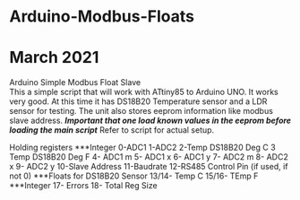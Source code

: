 # Arduino-Modbus-Floats
# March 2021 
Arduino Simple Modbus Float Slave </br> 
This a simple script that will work with ATtiny85 to Arduino UNO.
It works very good.
At this time it has DS18B20 Temperature sensor and a LDR sensor for testing.
The unit also stores eeprom information like modbus slave address.
***Important that one load known values in the eeprom before loading the main script***
Refer to  script for actual setup.

Holding registers
***Integer
0-ADC1
1-ADC2
2-Temp DS18B20 Deg C
3 Temp DS18B20 Deg F
4- ADC1 m
5- ADC1 x
6- ADC1 y
7- ADC2 m
8- ADC2 x
9- ADC2 y
10-Slave Address
11-Baudrate
12-RS485 Control Pin (if used, if not 0)
***Floats for DS18B20 Sensor
13/14- Temp C
15/16- TEmp F
***Integer
17- Errors
18- Total Reg Size



